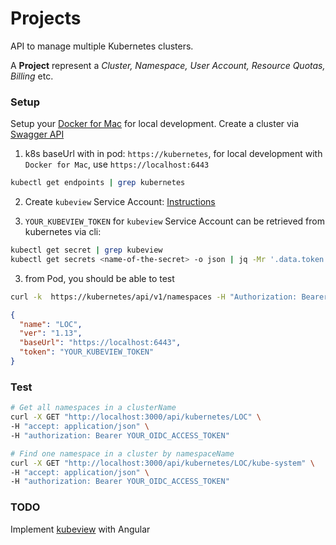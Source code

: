 # Projects

API to manage multiple Kubernetes clusters.

A **Project** represent a _Cluster, Namespace, User Account, Resource Quotas, Billing_ etc.

### Setup

Setup your [Docker for Mac](https://gist.github.com/xmlking/62ab53753c0f0f5247d0e174b31dab21) for local development.
Create a cluster via [Swagger API](http://localhost:3000/docs/#/Cluster/post_api_cluster)

1. k8s baseUrl with in pod: `https://kubernetes`, for local development with `Docker for Mac`, use `https://localhost:6443`

```bash
kubectl get endpoints | grep kubernetes
```

2. Create `kubeview` Service Account: [Instructions](../../../../../.deploy/api/README.md#Deploy)

3. `YOUR_KUBEVIEW_TOKEN` for `kubeview` Service Account can be retrieved from kubernetes via cli:

```bash
kubectl get secret | grep kubeview
kubectl get secrets <name-of-the-secret> -o json | jq -Mr '.data.token' | base64 -D
```

3. from Pod, you should be able to test

```bash
curl -k  https://kubernetes/api/v1/namespaces -H "Authorization: Bearer  $TOKEN"
```

```json
{
  "name": "LOC",
  "ver": "1.13",
  "baseUrl": "https://localhost:6443",
  "token": "YOUR_KUBEVIEW_TOKEN"
}
```

### Test

```bash
# Get all namespaces in a clusterName
curl -X GET "http://localhost:3000/api/kubernetes/LOC" \
-H "accept: application/json" \
-H "authorization: Bearer YOUR_OIDC_ACCESS_TOKEN"

# Find one namespace in a cluster by namespaceName
curl -X GET "http://localhost:3000/api/kubernetes/LOC/kube-system" \
-H "accept: application/json" \
-H "authorization: Bearer YOUR_OIDC_ACCESS_TOKEN"
```

### TODO

Implement [kubeview](https://github.com/benc-uk/kubeview) with Angular
